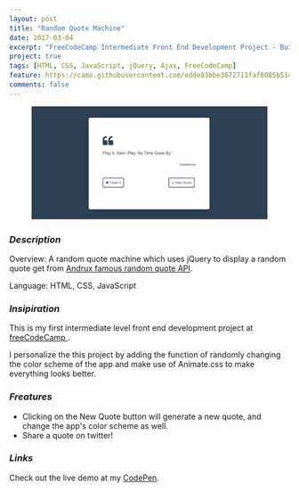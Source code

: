 ```yaml
---
layout: post
title: "Random Quote Machine"
date: 2017-03-04
excerpt: "FreeCodeCamp Intermediate Front End Development Project - Build a Random Quote Machine"
project: true
tags: [HTML, CSS, JavaScript, jQuery, Ajax, FreeCodeCamp]
feature: https://camo.githubusercontent.com/edde83bbe3872711faf6085b514bf2c21f3d0ea0/68747470733a2f2f692e76696d656f63646e2e636f6d2f766964656f2f3532303132393337375f31323830783732302e6a7067
comments: false
---
```



<figure>
	<center><img src="https://raw.githubusercontent.com/jmzheng1028/freeCodeCamp-Projects/master/Random%20Quote%20Machine/RQM.PNG"></center></figure>


### *Description*
Overview: A random quote machine which uses jQuery to display a random quote get from <a href="https://market.mashape.com/andruxnet/random-famous-quotes" target="_blank"> Andrux famous random quote API</a>.

Language: HTML, CSS, JavaScript


### *Insipiration*
This is my first intermediate level front end development project at <a href = "https://www.freecodecamp.com" target="_blank">freeCodeCamp </a>.

I personalize the this project by adding the function of randomly changing the color scheme of the app and make use of Animate.css to make everything looks better.

### *Freatures*
* Clicking on the New Quote button will generate a new quote, and change the app's color scheme as well. 
* Share a quote on twitter!


### *Links*
Check out the live demo at my <a href = "https://codepen.io/jmzheng1028/full/oZgVwq/" target="_blank"> CodePen</a>.
